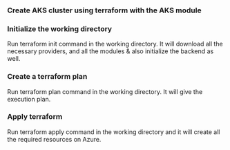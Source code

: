 ### Create AKS cluster using terraform with the AKS module
### Initialize the working directory
Run terraform init command in the working directory. It will download all the necessary providers, and all the modules & also initialize the backend as well.
### Create a terraform plan
Run terraform plan command in the working directory. It will give the execution plan.
### Apply terraform
Run terraform apply command in the working directory and it will create all the required resources on Azure.
